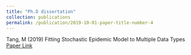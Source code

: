 ```yaml
---
title: "Ph.D dissertation"
collection: publications
permalink: /publication/2019-10-01-paper-title-number-4
---
```

Tang, M (2019) Fitting Stochastic Epidemic Model to Multiple Data Types [Paper Link](https://digital.lib.washington.edu/researchworks/handle/1773/44922)
